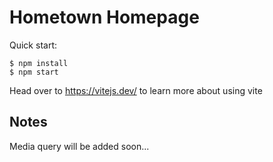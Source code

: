 # Hometown Homepage

Quick start:

```
$ npm install
$ npm start
````

Head over to https://vitejs.dev/ to learn more about using vite
## Notes
Media query will be added soon...
